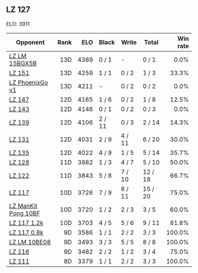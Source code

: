 ## LZ 127 ##

ELO: 3911

Opponent | Rank | ELO | Black | Write | Total | Win rate
---------|-----:|----:|-------|-------|-------|-------:
[LZ LM 15BGX5B](LZ%20LM%2015BGX5B.md) | 13D | 4389 | 0 / 1 | - | 0 / 1 | 0.0%
[LZ 151](LZ%20151.md) | 13D | 4259 | 1 / 1 | 0 / 2 | 1 / 3 | 33.3%
[LZ PhoenixGo v1](LZ%20PhoenixGo%20v1.md) | 13D | 4211 | - | 0 / 2 | 0 / 2 | 0.0%
[LZ 147](LZ%20147.md) | 12D | 4165 | 1 / 6 | 0 / 2 | 1 / 8 | 12.5%
[LZ 143](LZ%20143.md) | 12D | 4146 | 0 / 1 | 0 / 2 | 0 / 3 | 0.0%
[LZ 139](LZ%20139.md) | 12D | 4106 | 2 / 11 | 0 / 3 | 2 / 14 | 14.3%
[LZ 131](LZ%20131.md) | 12D | 4031 | 2 / 9 | 4 / 11 | 6 / 20 | 30.0%
[LZ 135](LZ%20135.md) | 12D | 4022 | 4 / 9 | 1 / 5 | 5 / 14 | 35.7%
[LZ 128](LZ%20128.md) | 11D | 3982 | 1 / 3 | 4 / 7 | 5 / 10 | 50.0%
[LZ 122](LZ%20122.md) | 11D | 3843 | 5 / 8 | 7 / 10 | 12 / 18 | 66.7%
[LZ 117](LZ%20117.md) | 10D | 3726 | 7 / 9 | 8 / 11 | 15 / 20 | 75.0%
[LZ ManKit Pong 10BF](LZ%20ManKit%20Pong%2010BF.md) | 10D | 3720 | 1 / 2 | 2 / 3 | 3 / 5 | 60.0%
[LZ 117 1.2k](LZ%20117%201.2k.md) | 10D | 3703 | 4 / 5 | 5 / 6 | 9 / 11 | 81.8%
[LZ 117 0.8k](LZ%20117%200.8k.md) | 9D | 3586 | 1 / 1 | 2 / 2 | 3 / 3 | 100.0%
[LZ LM 10BE08](LZ%20LM%2010BE08.md) | 9D | 3493 | 3 / 3 | 5 / 5 | 8 / 8 | 100.0%
[LZ 116](LZ%20116.md) | 9D | 3482 | 2 / 2 | 1 / 2 | 3 / 4 | 75.0%
[LZ 111](LZ%20111.md) | 8D | 3379 | 1 / 1 | 2 / 2 | 3 / 3 | 100.0%
